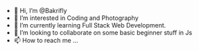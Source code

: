 - 👋 Hi, I’m @Bakrifly
- 👀 I’m interested in Coding and Photography
- 🌱 I’m currently learning Full Stack Web Development.
- 💞️ I’m looking to collaborate on some basic beginner stuff in Js
- 📫 How to reach me ...

<!---
Bakrifly/Bakrifly is a ✨ special ✨ repository because its `README.md` (this file) appears on your GitHub profile.
You can click the Preview link to take a look at your changes.
--->
